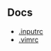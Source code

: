 Docs
----

-	[.inputrc](https://www.gnu.org/software/bash/manual/html_node/Readline-Init-File.html)
-	[.vimrc](http://vimdoc.sourceforge.net/htmldoc/starting.html#vimrc)
